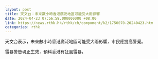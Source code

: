 ```yaml
---
layout: post
title: 天文台：未來數小時香港廣泛地區可能受大雨影響
date: 2024-04-23 07:56:58.000000000 +08:00
link: https://news.rthk.hk/rthk/ch/component/k2/1750070-20240423.htm
categories: rthk
---
```


天文台表示，未來數小時香港廣泛地區可能受大雨影響，市民應提高警覺。

雷暴警告現正生效，預料香港有狂風雷暴。
